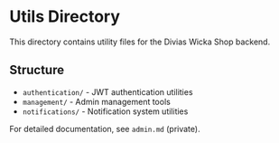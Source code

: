 # Utils Directory

This directory contains utility files for the Divias Wicka Shop backend.

## Structure

- `authentication/` - JWT authentication utilities
- `management/` - Admin management tools
- `notifications/` - Notification system utilities

For detailed documentation, see `admin.md` (private). 